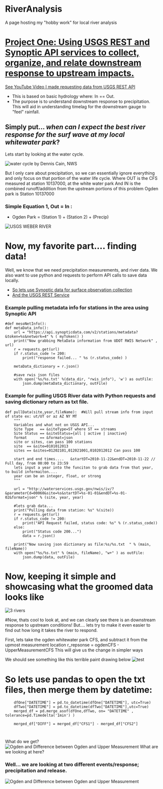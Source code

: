 # RiverAnalysis
A page hosting my "hobby work" for local river analysis

# [Project One: Using USGS REST and Synoptic API services to collect, organize, and relate downstream response to upstream impacts.](https://andrewpark467.github.io/RiverAnalysis/)
[See YouTube Video I made requesting data from USGS REST API](https://www.youtube.com/watch?v=pjVDZEw2EsQ&t=970s)

- This is based on basic hydrology where: In == Out.
- The purpose is to understand downstream response to precipitation. This will aid in understanding timelag for the downstream gauge to "feel" rainfall. 

## Simply put... *when can I expect the best river response for the surf wave at my local whitewater park*?


Lets start by looking at the water cycle.

![water cycle by Dennis Cain, NWS](watercycle_rc.png)


But I only care about precipitation, so we can essentially ignore everything and only focus on that portion of the water life cycle.
Where OUT is the CFS measured at station 10137000, at the white water park
And IN is the combined runoff/addition from the upstream portions of this problem
Ogden park is Station 10137000 

### Simple Equation 1, Out = In :
- Ogden Park = (Station 1) + (Station 2)  + (Precip)


![USGS WEBER RIVER](riverLookUSGS.png)


# Now, my favorite part.... finding data!

Well, we know that we need precipitation measurements, and river data. 
We also want to use python and requests to perform API calls to save data locally. 
- [So lets use Synoptic data for surface observation collection](https://developers.synopticdata.com/mesonet/)
- [And the USGS REST Service](https://waterservices.usgs.gov/)

### Example pulling metadata info for stations in the area using Synoptic API
```
#def mesoNetInfo():
def metaData_info():
    url = "https://api.synopticdata.com/v2/stations/metadata?&token=%s&network=4" % ( myToken() )
    print("Now grabbing MetaData information from UDOT RWIS Network" , url) 
    r = requests.get(url)
    if r.status_code != 200:
        print("response failed... " %s (r.status_code) )
   
    metaData_dictionary = r.json()

    #save rwis json files
    with open('%s/%s.txt' %(data_dir, "rwis_info"), 'w') as outFile:
        json.dump(metaData_dictionary, outFile)
```



### Example for pulling USGS River data with Python requests and saving dictionary return as txt file.

```
def pullData(site,year,fileName):  #Will pull stream info from input of state ex: ut/UT or az AZ NY MT
    """
    Variables and what not on USGS API...
    Site Type   == &siteType=ST where ST == streams
    Site Status == &siteStatus={all | active | inactive}
    format      == &format=json 
    site or sites, can pass 100 stations
    site  == &site=0101012013
    sites == &sites=01202101,012021001,0102012012 Can pass 100 
    
    start and end times....   &startDT=2010-11-22&endDT=2010-11-22 // Full day, from 00:00 to 23:59
    lets input a year into the funciton to grab data from that year, to build informaiton.... 
    year can be an integer, float, or strong
    """

    url = "http://waterservices.usgs.gov/nwis/iv/?&parameterCd=00060&site=%s&startDT=%s-01-01&endDT=%s-01-02&format=json" % (site, year, year)
    
    #lets grab data...
    print("Pulling data from station: %s" %(site))
    r = requests.get(url)
    if r.status_code != 200:
        print("API Request failed, status code: %s" % (r.status_code))
    else:
        print("Status code 200...")
        data = r.json()
    
    print("Now saving json dictionary as file:%s/%s.txt  " % (main, fileName))
    with open("%s/%s.txt" % (main, fileName), "w+" ) as outFile:
        json.dump(data, outFile)
```

# Now, keeping it simple and showcasing what the groomed data looks like
![3 rivers ](1650110455946.jpg) 

#Now, thats cool to look at, and we can clearly see there is an downstream response to upstream conditions!
But.... lets try to make it even easier to find out how long it takes the river to respond.

First, lets take the ogden whitewater park CFS, and subtract it from the upmost measurement location
r_repsonse = ogdenCFS - UpperMeasurementCFS
This will give us the change in simpler ways

We should see something like this terrible paint drawing below
![test](pic2.png) 


# So lets use pandas to open the txt files, then merge them by datetime:

```
    dfOne["DATETIME"] = pd.to_datetime(dfOne["DATETIME"], utc=True)
    dfTwo["DATETIME"] = pd.to_datetime(dfTwo["DATETIME"],utc=True)
    merged_df = pd.merge_asof(dfOne,dfTwo, on= "DATETIME" , tolerance=pd.Timedelta('1min') )

    merged_df["DIFF"] = merged_df["CFS1"] - merged_df["CFS2"]
    
   
```

What do we get?
![ Ogden and Difference between Ogden and Upper Measurement ](weber_diff.jpg)
What are we looking at here?

### Well... we are looking at two different events/response; precipitation and release.

![ Ogden and Difference between Ogden and Upper Measurement ](precip_VS_release.png) 




